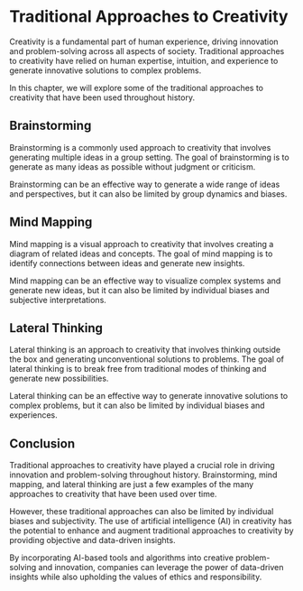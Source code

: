Traditional Approaches to Creativity
==============================================================

Creativity is a fundamental part of human experience, driving innovation and problem-solving across all aspects of society. Traditional approaches to creativity have relied on human expertise, intuition, and experience to generate innovative solutions to complex problems.

In this chapter, we will explore some of the traditional approaches to creativity that have been used throughout history.

Brainstorming
-------------

Brainstorming is a commonly used approach to creativity that involves generating multiple ideas in a group setting. The goal of brainstorming is to generate as many ideas as possible without judgment or criticism.

Brainstorming can be an effective way to generate a wide range of ideas and perspectives, but it can also be limited by group dynamics and biases.

Mind Mapping
------------

Mind mapping is a visual approach to creativity that involves creating a diagram of related ideas and concepts. The goal of mind mapping is to identify connections between ideas and generate new insights.

Mind mapping can be an effective way to visualize complex systems and generate new ideas, but it can also be limited by individual biases and subjective interpretations.

Lateral Thinking
----------------

Lateral thinking is an approach to creativity that involves thinking outside the box and generating unconventional solutions to problems. The goal of lateral thinking is to break free from traditional modes of thinking and generate new possibilities.

Lateral thinking can be an effective way to generate innovative solutions to complex problems, but it can also be limited by individual biases and experiences.

Conclusion
----------

Traditional approaches to creativity have played a crucial role in driving innovation and problem-solving throughout history. Brainstorming, mind mapping, and lateral thinking are just a few examples of the many approaches to creativity that have been used over time.

However, these traditional approaches can also be limited by individual biases and subjectivity. The use of artificial intelligence (AI) in creativity has the potential to enhance and augment traditional approaches to creativity by providing objective and data-driven insights.

By incorporating AI-based tools and algorithms into creative problem-solving and innovation, companies can leverage the power of data-driven insights while also upholding the values of ethics and responsibility.
